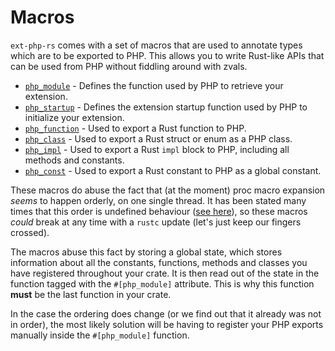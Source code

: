 # Macros

`ext-php-rs` comes with a set of macros that are used to annotate types which
are to be exported to PHP. This allows you to write Rust-like APIs that can be
used from PHP without fiddling around with zvals.

- [`php_module`] - Defines the function used by PHP to retrieve your extension.
- [`php_startup`] - Defines the extension startup function used by PHP to
  initialize your extension.
- [`php_function`] - Used to export a Rust function to PHP.
- [`php_class`] - Used to export a Rust struct or enum as a PHP class.
- [`php_impl`] - Used to export a Rust `impl` block to PHP, including all
  methods and constants.
- [`php_const`] - Used to export a Rust constant to PHP as a global constant.

These macros do abuse the fact that (at the moment) proc macro expansion _seems_
to happen orderly, on one single thread. It has been stated many times that this
order is undefined behaviour ([see here]), so these macros _could_ break at any
time with a `rustc` update (let's just keep our fingers crossed).

The macros abuse this fact by storing a global state, which stores information
about all the constants, functions, methods and classes you have registered
throughout your crate. It is then read out of the state in the function tagged
with the `#[php_module]` attribute. This is why this function **must** be the
last function in your crate.

In the case the ordering does change (or we find out that it already was not in
order), the most likely solution will be having to register your PHP exports
manually inside the `#[php_module]` function.

[`php_module`]: ./module.md
[`php_startup`]: ./module_startup.md
[`php_function`]: ./function.md
[`php_class`]: ./classes.md
[`php_impl`]: ./impl.md
[`php_const`]: ./constant.md
[see here]: https://github.com/rust-lang/reference/issues/578
